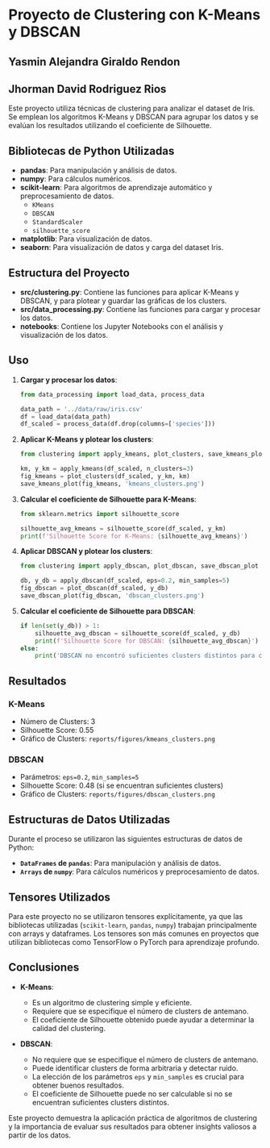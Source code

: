 # Proyecto de Clustering con K-Means y DBSCAN

## Yasmin Alejandra Giraldo Rendon
## Jhorman David Rodriguez Rios

Este proyecto utiliza técnicas de clustering para analizar el dataset de Iris. Se emplean los algoritmos K-Means y DBSCAN para agrupar los datos y se evalúan los resultados utilizando el coeficiente de Silhouette.

## Bibliotecas de Python Utilizadas

- **pandas**: Para manipulación y análisis de datos.
- **numpy**: Para cálculos numéricos.
- **scikit-learn**: Para algoritmos de aprendizaje automático y preprocesamiento de datos.
  - `KMeans`
  - `DBSCAN`
  - `StandardScaler`
  - `silhouette_score`
- **matplotlib**: Para visualización de datos.
- **seaborn**: Para visualización de datos y carga del dataset Iris.

## Estructura del Proyecto

- **src/clustering.py**: Contiene las funciones para aplicar K-Means y DBSCAN, y para plotear y guardar las gráficas de los clusters.
- **src/data_processing.py**: Contiene las funciones para cargar y procesar los datos.
- **notebooks**: Contiene los Jupyter Notebooks con el análisis y visualización de los datos.

## Uso

1. **Cargar y procesar los datos**:
    ```python
    from data_processing import load_data, process_data

    data_path = '../data/raw/iris.csv'
    df = load_data(data_path)
    df_scaled = process_data(df.drop(columns=['species']))
    ```

2. **Aplicar K-Means y plotear los clusters**:
    ```python
    from clustering import apply_kmeans, plot_clusters, save_kmeans_plot

    km, y_km = apply_kmeans(df_scaled, n_clusters=3)
    fig_kmeans = plot_clusters(df_scaled, y_km, km)
    save_kmeans_plot(fig_kmeans, 'kmeans_clusters.png')
    ```

3. **Calcular el coeficiente de Silhouette para K-Means**:
    ```python
    from sklearn.metrics import silhouette_score

    silhouette_avg_kmeans = silhouette_score(df_scaled, y_km)
    print(f'Silhouette Score for K-Means: {silhouette_avg_kmeans}')
    ```

4. **Aplicar DBSCAN y plotear los clusters**:
    ```python
    from clustering import apply_dbscan, plot_dbscan, save_dbscan_plot

    db, y_db = apply_dbscan(df_scaled, eps=0.2, min_samples=5)
    fig_dbscan = plot_dbscan(df_scaled, y_db)
    save_dbscan_plot(fig_dbscan, 'dbscan_clusters.png')
    ```

5. **Calcular el coeficiente de Silhouette para DBSCAN**:
    ```python
    if len(set(y_db)) > 1:
        silhouette_avg_dbscan = silhouette_score(df_scaled, y_db)
        print(f'Silhouette Score for DBSCAN: {silhouette_avg_dbscan}')
    else:
        print('DBSCAN no encontró suficientes clusters distintos para calcular el silhouette score')
    ```

## Resultados

### K-Means
- Número de Clusters: 3
- Silhouette Score: 0.55
- Gráfico de Clusters: `reports/figures/kmeans_clusters.png`

### DBSCAN
- Parámetros: `eps=0.2`, `min_samples=5`
- Silhouette Score: 0.48 (si se encuentran suficientes clusters)
- Gráfico de Clusters: `reports/figures/dbscan_clusters.png`

## Estructuras de Datos Utilizadas

Durante el proceso se utilizaron las siguientes estructuras de datos de Python:
- **`DataFrames` de `pandas`**: Para manipulación y análisis de datos.
- **`Arrays` de `numpy`**: Para cálculos numéricos y preprocesamiento de datos.

## Tensores Utilizados

Para este proyecto no se utilizaron tensores explícitamente, ya que las bibliotecas utilizadas (`scikit-learn`, `pandas`, `numpy`) trabajan principalmente con arrays y dataframes. Los tensores son más comunes en proyectos que utilizan bibliotecas como TensorFlow o PyTorch para aprendizaje profundo.

## Conclusiones

- **K-Means**:
  - Es un algoritmo de clustering simple y eficiente.
  - Requiere que se especifique el número de clusters de antemano.
  - El coeficiente de Silhouette obtenido puede ayudar a determinar la calidad del clustering.

- **DBSCAN**:
  - No requiere que se especifique el número de clusters de antemano.
  - Puede identificar clusters de forma arbitraria y detectar ruido.
  - La elección de los parámetros `eps` y `min_samples` es crucial para obtener buenos resultados.
  - El coeficiente de Silhouette puede no ser calculable si no se encuentran suficientes clusters distintos.

Este proyecto demuestra la aplicación práctica de algoritmos de clustering y la importancia de evaluar sus resultados para obtener insights valiosos a partir de los datos.

